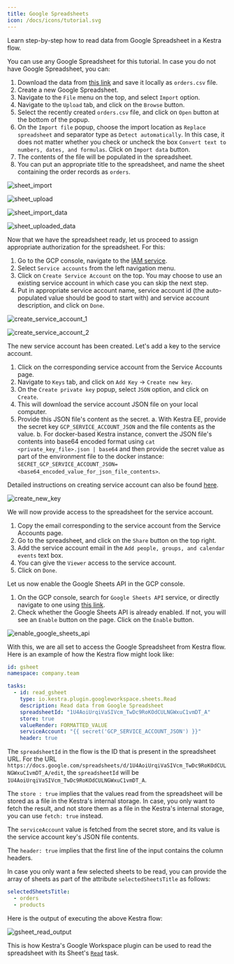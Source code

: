 ```yaml
---
title: Google Spreadsheets
icon: /docs/icons/tutorial.svg
---
```


Learn step-by-step how to read data from Google Spreadsheet in a Kestra flow.

You can use any Google Spreadsheet for this tutorial. In case you do not have Google Spreadsheet, you can:

1. Download the data from [this link](https://huggingface.co/datasets/kestra/datasets/raw/main/csv/orders.csv) and save it locally as `orders.csv` file.
2. Create a new Google Spreadsheet.
3. Navigate to the `File` menu on the top, and select `Import` option.
4. Navigate to the `Upload` tab, and click on the `Browse` button.
5. Select the recently created `orders.csv` file, and click on `Open` button at the bottom of the popup.
6. On the `Import file` popup, choose the import location as `Replace spreadsheet` and separator type as `Detect automatically`. In this case, it does not matter whether you check or uncheck the box `Convert text to numbers, dates, and formulas`. Click on `Import data` button.
7. The contents of the file will be populated in the spreadsheet.
8. You can put an appropriate title to the spreadsheet, and name the sheet containing the order records as `orders`.

![sheet_import](/docs/how-to-guides/google-spreadsheets/sheet_import.png)

![sheet_upload](/docs/how-to-guides/google-spreadsheets/sheet_upload.png)

![sheet_import_data](/docs/how-to-guides/google-spreadsheets/sheet_import_data.png)

![sheet_uploaded_data](/docs/how-to-guides/google-spreadsheets/sheet_uploaded_data.png)

Now that we have the spreadsheet ready, let us proceed to assign appropriate authorization for the spreadsheet. For this:

1. Go to the GCP console, navigate to the [IAM service](https://console.cloud.google.com/iam-admin/iam).
2. Select `Service accounts` from the left navigation menu.
3. Click on `Create Service Account` on the top. You may choose to use an existing service account in which case you can skip the next step.
4. Put in appropriate service account name, service account id (the auto-populated value should be good to start with) and service account description, and click on `Done`.

![create_service_account_1](/docs/how-to-guides/google-spreadsheets/create_service_account_1.png)

![create_service_account_2](/docs/how-to-guides/google-spreadsheets/create_service_account_2.png)

The new service account has been created. Let's add a key to the service account.

1. Click on the corresponding service account from the Service Accounts page.
2. Navigate to `Keys` tab, and click on `Add Key` -> `Create new key`.
3. On the `Create private key` popup, select `JSON` option, and click on `Create`.
4. This will download the service account JSON file on your local computer.
5. Provide this JSON file's content as the secret.
  a. With Kestra EE, provide the secret key `GCP_SERVICE_ACCOUNT_JSON` and the file contents as the value.
  b. For docker-based Kestra instance, convert the JSON file's contents into base64 encoded format using `cat <private_key_file>.json | base64` and then provide the secret value as part of the environment file to the docker instance: `SECRET_GCP_SERVICE_ACCOUNT_JSON=<base64_encoded_value_for_json_file_contents>`.

Detailed instructions on creating service account can also be found [here](/docs/how-to-guides/google-credentials).

![create_new_key](/docs/how-to-guides/google-spreadsheets/create_new_key.png)

We will now provide access to the spreadsheet for the service account.

1. Copy the email corresponding to the service account from the Service Accounts page.
2. Go to the spreadsheet, and click on the `Share` button on the top right.
3. Add the service account email in the `Add people, groups, and calendar events` text box.
4. You can give the `Viewer` access to the service account.
5. Click on `Done`.

Let us now enable the Google Sheets API in the GCP console.

1. On the GCP console, search for `Google Sheets API` service, or directly navigate to one using [this link](https://console.cloud.google.com/marketplace/product/google/sheets.googleapis.com).
2. Check whether the Google Sheets API is already enabled. If not, you will see an `Enable` button on the page. Click on the `Enable` button.

![enable_google_sheets_api](/docs/how-to-guides/google-spreadsheets/enable_google_sheets_api.png)

With this, we are all set to access the Google Spreadsheet from Kestra flow. Here is an example of how the Kestra flow might look like:

```yaml
id: gsheet
namespace: company.team

tasks:
  - id: read_gsheet
    type: io.kestra.plugin.googleworkspace.sheets.Read
    description: Read data from Google Spreadsheet
    spreadsheetId: "1U4AoiUrqiVaSIVcm_TwDc9RoKOdCULNGWxuC1vmDT_A"
    store: true
    valueRender: FORMATTED_VALUE
    serviceAccount: "{{ secret('GCP_SERVICE_ACCOUNT_JSON') }}"
    header: true
```

The `spreadsheetId` in the flow is the ID that is present in the spreadsheet URL. For the URL `https://docs.google.com/spreadsheets/d/1U4AoiUrqiVaSIVcm_TwDc9RoKOdCULNGWxuC1vmDT_A/edit`, the `spreadsheetId` will be `1U4AoiUrqiVaSIVcm_TwDc9RoKOdCULNGWxuC1vmDT_A`.

The `store : true` implies that the values read from the spreadsheet will be stored as a file in the Kestra's internal storage. In case, you only want to fetch the result, and not store them as a file in the Kestra's internal storage, you can use `fetch: true` instead.

The `serviceAccount` value is fetched from the secret store, and its value is the service account key's JSON file contents.

The `header: true` implies that the first line of the input contains the column headers.

In case you only want a few selected sheets to be read, you can provide the array of sheets as part of the attribute `selectedSheetsTitle` as follows:

```yaml
selectedSheetsTitle:
  - orders
  - products
```

Here is the output of executing the above Kestra flow:

![gsheet_read_output](/docs/how-to-guides/google-spreadsheets/gsheet_read_output.png)

This is how Kestra's Google Workspace plugin can be used to read the spreadsheet with its Sheet's [`Read`](https://kestra.io/plugins/plugin-googleworkspace/tasks/sheets/io.kestra.plugin.googleworkspace.sheets.read) task.
